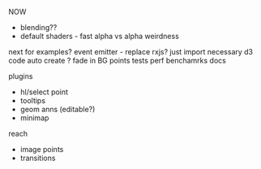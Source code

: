 
NOW
- blending??
- default shaders - fast alpha vs alpha weirdness

next for examples?
event emitter - replace rxjs?
just import necessary d3 code
auto create <canvas>?
fade in BG points
tests
perf benchamrks
docs

plugins
- hl/select point
- tooltips
- geom anns (editable?)
- minimap

reach
- image points
- transitions